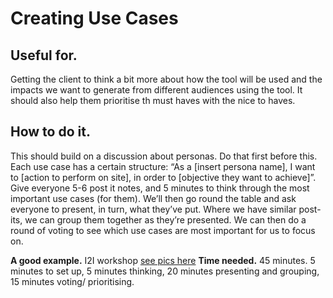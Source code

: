 # Creating Use Cases

## Useful for. 
Getting the client to think a bit more about how the tool will be used and the impacts we want to generate from different audiences using the tool. It should also help them prioritise th must haves with the nice to haves. 

## How to do it. 
This should build on a discussion about personas. Do that first before this. Each use case has a certain structure: “As a [insert persona name], I want to [action to perform on site], in order to [objective they want to achieve]”. Give everyone 5-6 post it notes, and 5 minutes to think through the most important use cases (for them). We’ll then go round the table and ask everyone to present, in turn, what they’ve put. Where we have similar post-its, we can group them together as they’re presented. We can then do a round of voting to see which use cases are most important for us to focus on. 

**A good example.** I2I workshop [see pics here](https://drive.google.com/drive/u/0/folders/0B9iu7Qcff3aBMmdTNU1oWEdFWjQ)
**Time needed.** 45 minutes. 5 minutes to set up, 5 minutes thinking, 20 minutes presenting and grouping, 15 minutes voting/ prioritising. 